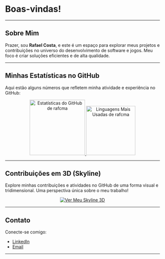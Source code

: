 # Boas-vindas!

---

## Sobre Mim

Prazer, sou  **Rafael Costa**, e este é um espaço para explorar meus projetos e contribuições no universo do desenvolvimento de software e jogos. Meu foco é criar soluções eficientes e de alta qualidade.

---

## Minhas Estatísticas no GitHub

Aqui estão alguns números que refletem minha atividade e experiência no GitHub:

<div align="center">
  <a href="https://github.com/rafcma">
    <img height="180em" src="https://github-readme-stats.vercel.app/api?username=rafcma&theme=dark&hide_border=true&include_all_commits=true&count_private=true" alt="Estatísticas do GitHub de rafcma"/>
  </a>
  <a href="https://github.com/rafcma">
    <img height="160em" src="https://github-readme-stats.vercel.app/api/top-langs/?username=rafcma&layout=compact&theme=dark&hide_border=true" alt="Linguagens Mais Usadas de rafcma"/>
  </a>
</div>

---

## Contribuições em 3D (Skyline)

Explore minhas contribuições e atividades no GitHub de uma forma visual e tridimensional. Uma perspectiva única sobre o meu trabalho!

<div align="center">
  <a href="https://skyline3d.in/rafcma/embed?endDate=2025-06-05&enableZoom=false" target="_blank">
    <img src="https://img.shields.io/badge/Ver_Meu_Skyline_3D-Clique_Aqui!-5659FF?style=for-the-badge&logo=threedotjs&logoColor=white" alt="Ver Meu Skyline 3D"/>
  </a>
</div>


---

## Contato

Conecte-se comigo:

* [LinkedIn](https://www.linkedin.com/in/rafcma/)
* [Email](mailto:rafa_montealegre@hotmail.com)

---
